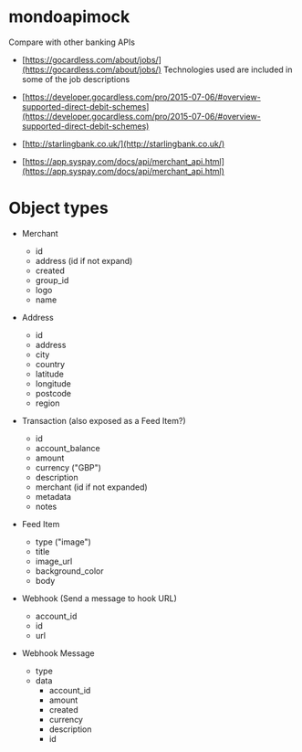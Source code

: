 # mondoapimock

Compare with other banking APIs

- [https://gocardless.com/about/jobs/](https://gocardless.com/about/jobs/)
Technologies used are included in some of the job descriptions

- [https://developer.gocardless.com/pro/2015-07-06/#overview-supported-direct-debit-schemes](https://developer.gocardless.com/pro/2015-07-06/#overview-supported-direct-debit-schemes)

- [http://starlingbank.co.uk/](http://starlingbank.co.uk/)

- [https://app.syspay.com/docs/api/merchant_api.html](https://app.syspay.com/docs/api/merchant_api.html)


# Object types

- Merchant
    - id
    - address (id if not expand)
    - created
    - group_id
    - logo
    - name

- Address
    - id
    - address
    - city
    - country
    - latitude
    - longitude
    - postcode
    - region

- Transaction (also exposed as a Feed Item?)
    - id
    - account_balance
    - amount
    - currency ("GBP")
    - description
    - merchant (id if not expanded)
    - metadata
    - notes


- Feed Item
    - type ("image")
    - title
    - image_url
    - background_color
    - body

- Webhook (Send a message to hook URL)
    - account_id
    - id
    - url

- Webhook Message
    - type
    - data
        - account_id
        - amount
        - created
        - currency
        - description
        - id

